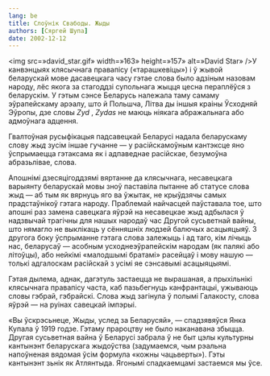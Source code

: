 ```yaml
---
lang: be
title: Слоўнік Свабоды. Жыды
authors: [Сяргей Шупа]
date: 2002-12-12
---
```





<img src=»david_star.gif» width=»163» height=»157» alt=»David Star» />У канвэнцыях клясычнага правапісу («тарашкевіцы») і ў жывой беларускай мове дасавецкага часу гэтае слова было адзіным назовам народу, лёс якога за стагоддзі супольнага жыцця цесна пераплёўся з беларускім. У гэтым сэнсе Беларусь належала таму самаму эўрапейскаму арэалу, што й Польшча, Літва ды іншыя краіны Ўсходняй Эўропы, дзе словы  *Zyd* ,  *Zydas*  не  маюць ніякага абражальнага або адмоўнага адцення.

Гвалтоўная русыфікацыя падсавецкай Беларусі надала беларускаму слову  *жыд*  зусім іншае гучанне — у расійскамоўным кантэксце яно ўспрымаецца гэтаксама як і адпаведнае расійскае, безумоўна абразьлівае, слова.

Апошнімі дзесяцігоддзямі вяртанне да клясычнага, несавецкага варыянту беларускай мовы зноў паставіла пытанне аб статусе слова жыд — аб тым як вярнуць яго ва ўжытак, не  крыўдзячы самых прадстаўнікоў гэтага народу. Праблемай найчасцей паўставала тое, што апошні раз замена савецкага яўрэй на несавецкае жыд адбылася ў надзвычай трагічны для нашых народаў час Другой сусьветнай вайны, што нямагло не выклікаць у сённяшніх людзей балючых асацыяцыяў. З другога боку ўспрыманне гэтага слова залежыць і ад таго, кім лічыць нас, беларусаў — асобным усходнеэўрапейскім народам (як палякі або літоўцы), або нейкімі «малодшымі братамі» расейцаў і мову нашую — толькі адгалоскам расійскай з усімі яе сэнсавымі асацыяцыямі.

Гэтая дылема, аднак, дагэтуль застаецца не вырашаная, а прыхільнікі клясычнага правапісу часта, каб пазьбегнуць канфрантацыі, ужываюць словы гэбрай, гэбрайскі. Слова жыд загінула ў полымі Галакосту, слова яўрэй — на руінах савецкай імпэрыі.

«Вы ўскрэсьнеце, Жыды, услед за Беларусяй», — спадзявяўся Янка Купала ў 1919 годзе. Гэтаму прароцтву не было наканавана збыцца. Другая сусьветная вайна ў Беларусі забрала ў не быт цэлы культурны кантынэнт беларускага жыдоўства (задумаемся, чым рэальна напоўненая вядомая ўсім формула «кожны чацьверты»). Гэты кантынэнт зьнік як Атлянтыда. Ягонымі спадкаемцамі застаемся мы ўсе.

